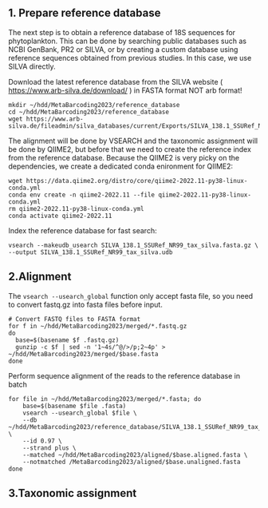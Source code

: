 ## 1. Prepare reference database

The next step is to obtain a reference database of 18S sequences for phytoplankton. This can be done by searching public databases such as NCBI GenBank, PR2 or SILVA, or by creating a custom database using reference sequences obtained from previous studies. In this case, we use SILVA directly.

Download the latest reference database from the SILVA website ( https://www.arb-silva.de/download/ ) in FASTA format NOT arb format!

```
mkdir ~/hdd/MetaBarcoding2023/reference_database
cd ~/hdd/MetaBarcoding2023/reference_database
wget https://www.arb-silva.de/fileadmin/silva_databases/current/Exports/SILVA_138.1_SSURef_NR99_tax_silva.fasta.gz
```

The alignment will be done by VSEARCH and the taxonomic assignment will be done by QIIME2, but before that we need to create the reference index from the reference database. Because the QIIME2 is very picky on the dependencies, we create a dedicated conda enironment for QIIME2:

```
wget https://data.qiime2.org/distro/core/qiime2-2022.11-py38-linux-conda.yml
conda env create -n qiime2-2022.11 --file qiime2-2022.11-py38-linux-conda.yml
rm qiime2-2022.11-py38-linux-conda.yml
conda activate qiime2-2022.11
```

Index the reference database for fast search:

```
vsearch --makeudb_usearch SILVA_138.1_SSURef_NR99_tax_silva.fasta.gz \
--output SILVA_138.1_SSURef_NR99_tax_silva.udb
```
## 2.Alignment

The `vsearch --usearch_global` function only accept fasta file, so you need to convert fastq.gz into fasta files before input. 

```
# Convert FASTQ files to FASTA format
for f in ~/hdd/MetaBarcoding2023/merged/*.fastq.gz
do
  base=$(basename $f .fastq.gz)
  gunzip -c $f | sed -n '1~4s/^@/>/p;2~4p' > ~/hdd/MetaBarcoding2023/merged/$base.fasta
done
```

Perform sequence alignment of the reads to the reference database in batch

```
for file in ~/hdd/MetaBarcoding2023/merged/*.fasta; do
    base=$(basename $file .fasta)
    vsearch --usearch_global $file \
    --db ~/hdd/MetaBarcoding2023/reference_database/SILVA_138.1_SSURef_NR99_tax_silva.udb \
    --id 0.97 \
    --strand plus \
    --matched ~/hdd/MetaBarcoding2023/aligned/$base.aligned.fasta \
    --notmatched /MetaBarcoding2023/aligned/$base.unaligned.fasta
done
```

## 3.Taxonomic assignment
